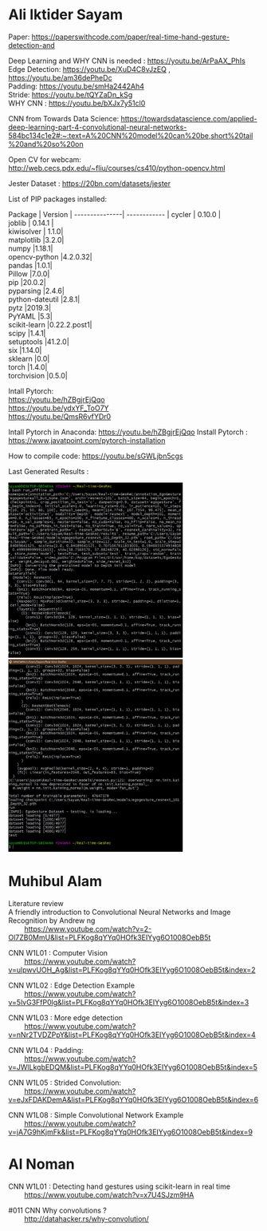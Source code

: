 # Ali Iktider Sayam

Paper: https://paperswithcode.com/paper/real-time-hand-gesture-detection-and

Deep Learning and WHY CNN is needed : https://youtu.be/ArPaAX_PhIs <br>
Edge Detection: https://youtu.be/XuD4C8vJzEQ , https://youtu.be/am36dePheDc <br>
Padding: https://youtu.be/smHa2442Ah4 <br>
Stride: https://youtu.be/tQYZaDn_kSg <br>
WHY CNN : https://youtu.be/bXJx7y51cl0 <br>


CNN from Towards Data Science: https://towardsdatascience.com/applied-deep-learning-part-4-convolutional-neural-networks-584bc134c1e2#:~:text=A%20CNN%20model%20can%20be,short%20tail%20and%20so%20on <br>

Open CV for webcam: http://web.cecs.pdx.edu/~fliu/courses/cs410/python-opencv.html

Jester Dataset : https://20bn.com/datasets/jester

List of PIP packages installed:
<div align:"center">
Package         | Version |
---------------| ------------ |
cycler         | 0.10.0 | <br>
joblib         | 0.14.1 | <br> 
kiwisolver     | 1.1.0| <br>
matplotlib      |3.2.0|<br>
numpy           |1.18.1|<br>
opencv-python   |4.2.0.32|<br>
pandas          |1.0.1|<br>
Pillow          |7.0.0|<br>
pip             |20.0.2|<br>
pyparsing       |2.4.6|<br>
python-dateutil |2.8.1|<br>
pytz            |2019.3|<br>
PyYAML          |5.3|<br>
scikit-learn    |0.22.2.post1|<br>
scipy           |1.4.1|<br>
setuptools      |41.2.0|<br>
six             |1.14.0|<br>
sklearn         |0.0|<br>
torch           |1.4.0|<br>
torchvision     |0.5.0|<br>

</div>



Intall Pytorch:<br>
                https://youtu.be/hZBgjrEjQqo <br>
                https://youtu.be/ydxYF_ToO7Y <br>
                https://youtu.be/QmsR6vfYDr0 <br>

Intall Pytorch in Anaconda: https://youtu.be/hZBgjrEjQqo 
Install Pytorch : https://www.javatpoint.com/pytorch-installation

How to compile code: https://youtu.be/sGWLjbn5cgs


Last Generated Results :

<div>
  <span>
  <img  src="first pat 1.JPG" width=350 alt="generated result 1">
  </span>
  <span>
    <img  src="ending pat.JPG" width=350 alt="generated result 2">
    </span>
</div>

# Muhibul Alam
Literature review 
<br>
A friendly introduction to Convolutional Neural Networks and Image Recognition by Andrew ng <br>
&emsp;&emsp; https://www.youtube.com/watch?v=2-Ol7ZB0MmU&list=PLFKog8qYYq0HOfk3EIYyg6O1008OebB5t

CNN W1L01 : Computer Vision <br>
&emsp;&emsp; https://www.youtube.com/watch?v=ulpwvUOH_Ag&list=PLFKog8qYYq0HOfk3EIYyg6O1008OebB5t&index=2 <br>

CNN W1L02 : Edge Detection Example<br>
&emsp;&emsp; https://www.youtube.com/watch?v=5lvG3FfP0lg&list=PLFKog8qYYq0HOfk3EIYyg6O1008OebB5t&index=3 <br>

CNN W1L03 : More edge detection<br>
&emsp;&emsp; https://www.youtube.com/watch?v=nNr2TVDZPpY&list=PLFKog8qYYq0HOfk3EIYyg6O1008OebB5t&index=4 <br>

CNN W1L04 : Padding: <br>
&emsp;&emsp; https://www.youtube.com/watch?v=JWlLkgbEDQM&list=PLFKog8qYYq0HOfk3EIYyg6O1008OebB5t&index=5 <br>

CNN W1L05 : Strided Convolution: <br>
&emsp;&emsp; https://www.youtube.com/watch?v=eJxFDAKDemA&list=PLFKog8qYYq0HOfk3EIYyg6O1008OebB5t&index=6 <br>

CNN W1L08 : Simple Convolutional Network Example<br>
&emsp;&emsp; https://www.youtube.com/watch?v=jA7G9hKjmFk&list=PLFKog8qYYq0HOfk3EIYyg6O1008OebB5t&index=9


# Al Noman
CNN W1L01 : Detecting hand gestures using scikit-learn in real time <br>
&emsp;&emsp; https://www.youtube.com/watch?v=x7U4SJzm9HA



 #011 CNN Why convolutions ?<br>
&emsp;&emsp; http://datahacker.rs/why-convolution/
